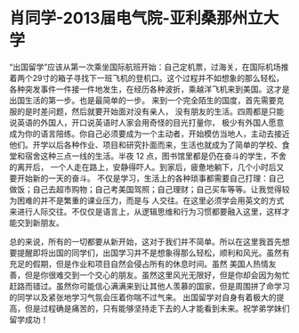 # 肖同学-2013届电气院-亚利桑那州立大学

&#x20;   “出国留学”应该从第一次乘坐国际航班开始：自己定机票，过海关，在国际机场推着两个29寸的箱子寻找下一班飞机的登机口。这个过程并不如想象的那么轻松，各种突发事件一件接一件地发生，在经历各种波折，乘越洋飞机来到美国。这才是出国生活的第一步。也是最简单的一步。 来到一个完全陌生的国度，首先需要克服的是时差问题，然后就要开始面对没有亲人， 没有朋友的生活。四周都是只能说英语的外国人，开口说英语时人家会用奇怪的目光打量你， 极少有外国人愿意成为你的语言陪练。你自己必须要成为一个主动者，开始模仿当地人，主动去接近他们。开学以后各种作业、项目和研究扑面而来，生活也就成为了简单的学校、食堂和宿舍这种三点一线的生活。半夜 12 点，图书馆里都是仍在奋斗的学生，不舍的离开后， 一个人走在路上，安静得吓人。到家后，疲惫地躺下，几个小时后又要开始新的一天的奋斗。 不仅是学习，生活上的各种琐事都需要自己打理：自己做饭；自己去超市购物；自己考美国驾照；自己理财；自己买车等等。让我觉得较为困难的并不是繁重的课业压力，而是与 人交往。在这里必须学会用英文的方式来进行人际交往。不仅仅是语言上，从逻辑思维和行为习惯都要融入这里，这样才能交到新朋友。

&#x20;   总的来说，所有的一切都要从新开始，这对于我们并不简单。所以在这里我首先想要提醒即将出国的同学们，出国学习并不是想象得那么轻松，顺利和风光。虽然有充足的假期，但是作业和项目自然会侵占所有的休息时间。虽然 美国人热情友善，但是你很难交到一个交心的朋友。虽然这里风光无限好，但是你却会因为匆忙赶路而错过。虽然你可能信心满满来到让其他人羡慕的国家，但是周围拼了命学习的同学以及紧张地学习气氛会压着你喘不过气来。 出国留学对自身有着极大的提高，但是过程确是痛苦的，只有能够坚持走下去的人才能看到未来。祝学弟学妹们留学成功！
